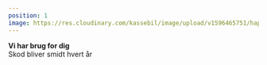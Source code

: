 ```yaml
---
position: 1
image: https://res.cloudinary.com/kassebil/image/upload/v1596465751/happy-helper1.svg
---
```

<strong> Vi har brug for dig </strong><br> 
Skod bliver smidt hvert år